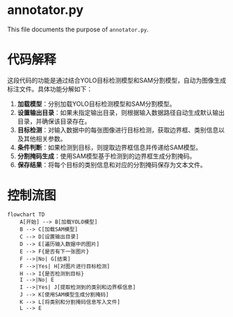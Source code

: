 # annotator.py

This file documents the purpose of `annotator.py`.

# 代码解释
这段代码的功能是通过结合YOLO目标检测模型和SAM分割模型，自动为图像生成标注文件。具体功能分解如下：

1. **加载模型**：分别加载YOLO目标检测模型和SAM分割模型。
2. **设置输出目录**：如果未指定输出目录，则根据输入数据路径自动生成默认输出目录，并确保该目录存在。
3. **目标检测**：对输入数据中的每张图像进行目标检测，获取边界框、类别信息以及其他相关参数。
4. **条件判断**：如果检测到目标，则提取边界框信息并传递给SAM模型。
5. **分割掩码生成**：使用SAM模型基于检测到的边界框生成分割掩码。
6. **保存结果**：将每个目标的类别信息和对应的分割掩码保存为文本文件。

# 控制流图
```mermaid
flowchart TD
    A[开始] --> B[加载YOLO模型]
    B --> C[加载SAM模型]
    C --> D[设置输出目录]
    D --> E[遍历输入数据中的图片]
    E --> F{是否有下一张图片}
    F -->|No| G[结束]
    F -->|Yes| H[对图片进行目标检测]
    H --> I{是否检测到目标}
    I -->|No| E
    I -->|Yes| J[提取检测到的类别和边界框信息]
    J --> K[使用SAM模型生成分割掩码]
    K --> L[将类别和分割掩码信息写入文件]
    L --> E
```